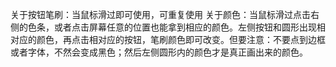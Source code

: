 关于按钮笔刷：当鼠标滑过即可使用，可重复使用
关于颜色：当鼠标滑过点击右侧的色条，或者点击屏幕任意的位置也能拿到相应的颜色。左侧按钮和圆形出现相对应的颜色，再点击相对应的按钮，笔刷颜色即可改变。但要注意：不要点到边框或者字体，不然会变成黑色；然后左侧圆形内的颜色才是真正画出来的颜色。


